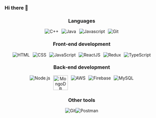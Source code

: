 ### Hi there 👋

<!--
**needa01/needa01** is a ✨ _special_ ✨ repository because its `README.md` (this file) appears on your GitHub profile.

Here are some ideas to get you started:

- 🔭 I’m currently working on ...
- 🌱 I’m currently learning ...
- 👯 I’m looking to collaborate on ...
- 🤔 I’m looking for help with ...
- 💬 Ask me about ...
- 📫 How to reach me: ...
- 😄 Pronouns: ...
- ⚡ Fun fact: ...
-->
<div align="center">
  <h3>Languages</h3>
   <div style="display: flex; justify-content: center;">
    <img src="https://github.com/ashvin232002/ashvin232002/blob/master/Images/Tools/icons8-c.svg" alt="C++" style="margin-right: 10px;">
    <img src="https://github.com/ashvin232002/ashvin232002/blob/master/Images/Tools/icons8-java.svg" alt="Java" style="margin-right: 10px;">
    <img src="https://github.com/ashvin232002/ashvin232002/blob/master/Images/Tools/icons8-javascript.svg" alt="Javascript" style="margin-right: 10px;">
    <img src="https://github.com/ashvin232002/ashvin232002/blob/master/Images/Tools/icons8-git.svg" alt="Git">
  </div>

  <h3>Front-end development</h3>
  <div style="display: flex; justify-content: center;">
    <img src="https://github.com/ashvin232002/ashvin232002/blob/master/Images/Tools/icons8-html.svg" alt="HTML" style="margin-right: 10px;">
    <img src="https://github.com/ashvin232002/ashvin232002/blob/master/Images/Tools/icons8-css.svg" alt="CSS" style="margin-right: 10px;">
    <img src="https://github.com/ashvin232002/ashvin232002/blob/master/Images/Tools/icons8-javascript.svg" alt="JavaScript" style="margin-right: 10px;">
    <img src="https://github.com/ashvin232002/ashvin232002/blob/master/Images/Tools/icons8-react.svg" alt="ReactJS" style="margin-right: 10px;">
    <img src="https://github.com/ashvin232002/ashvin232002/blob/master/Images/Tools/icons8-redux.svg" alt="Redux" style="margin-right: 10px;">
    <img src="https://github.com/ashvin232002/ashvin232002/blob/master/Images/Tools/icons8-typescript.svg" alt="TypeScript">
  </div>

  <h3>Back-end development</h3>
  <div style="display: flex; justify-content: center;">
    <img src="https://github.com/ashvin232002/ashvin232002/blob/master/Images/Tools/icons8-nodejs.svg" alt="Node.js" style="margin-right: 10px;">
    <img src="https://github.com/ashvin232002/ashvin232002/blob/master/Images/Tools/MongoDB.png" alt="MongoDB" height=48 style="margin-right: 10px;">
    <img src="https://github.com/ashvin232002/ashvin232002/blob/master/Images/Tools/icons8-amazon-web-services.svg" alt="AWS" style="margin-right: 10px;">
    <img src="https://github.com/ashvin232002/ashvin232002/blob/master/Images/Tools/icons8-firebase.svg" alt="Firebase" style="margin-right: 10px;">
    <img src="https://github.com/ashvin232002/ashvin232002/blob/master/Images/Tools/icons8-mysql.svg" alt="MySQL">
  </div>

  <h3>Other tools</h3>
  <div style="display: flex; justify-content: center;">
    <img src="https://github.com/ashvin232002/ashvin232002/blob/master/Images/Tools/icons8-git.svg" alt="Git">
    <img src="https://github.com/ashvin232002/ashvin232002/blob/master/Images/Tools/icons8-postman-48.png" alt="Postman">
  </div> 
</div>
<br/>  
